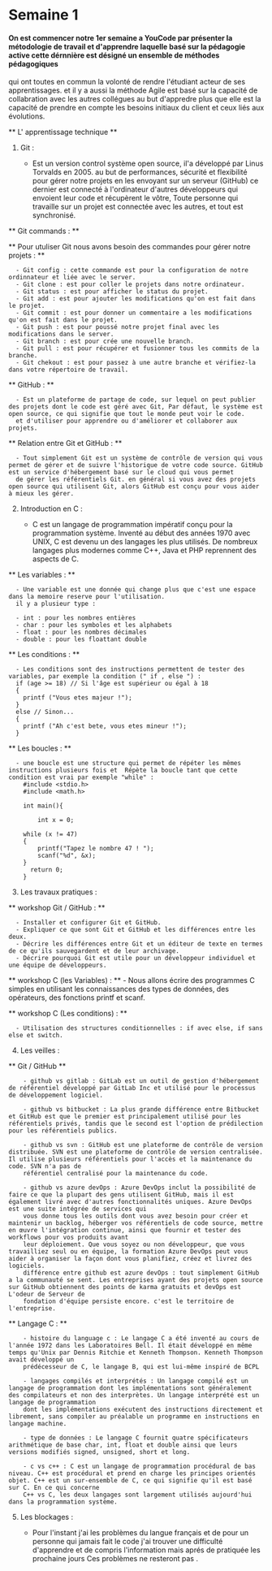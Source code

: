 # Semaine 1

#### On est commencer notre 1er semaine a YouCode par présenter la métodologie de travail et d'apprendre laquelle basé sur la pédagogie active cette dérnnière est désigné un ensemble de méthodes pédagogiques
qui ont toutes en commun la volonté de rendre l'étudiant acteur de ses apprentissages. et il y a aussi la méthode Agile est basé sur la capacité de collabration avec les autres collégues au but d'appredre plus que 
elle est la capacité de prendre en compte les besoins initiaux du client et ceux liés aux évolutions.

** L' apprentissage technique **

1. Git :  

      - Est un version control système open source, il'a développé par Linus Torvalds en 2005. au but de performances, sécurité et flexibilité pour gérer notre projets en les envoyant sur un serveur (GitHub) ce 
      dernier est  connecté à l'ordinateur d'autres développeurs qui envoient leur code et récupèrent le vôtre, Toute personne qui travaille sur un projet est connectée avec les autres, et tout est synchronisé.

 ** Git commands : **

  ** Pour utuliser Git nous avons besoin des commandes pour gérer notre projets : **

      - Git config : cette commande est pour la configuration de notre ordinnateur et liée avec le server.
      - Git clone : est pour coller le projets dans notre ordinateur.
      - Git status : est pour afficher le status du projet.
      - Git add : est pour ajouter les modifications qu'on est fait dans le projet.
      - Git commit : est pour donner un commentaire a les modifications qu'on est fait dans le projet.
      - Git push : est pour poussé notre projet final avec les modifications dans le server.
      - Git branch : est pour crée une nouvelle branch.
      - Git pull : est pour récupérer et fusionner tous les commits de la branche.
      - Git chekout : est pour passez à une autre branche et vérifiez-la dans votre répertoire de travail.

  ** GitHub : **

      - Est un plateforme de partage de code, sur lequel on peut publier des projets dont le code est géré avec Git, Par défaut, le système est open source, ce qui signifie que tout le monde peut voir le code.
      et d'utiliser pour apprendre ou d'améliorer et collaborer aux projets.

  ** Relation entre Git et GitHub : **

      - Tout simplement Git est un système de contrôle de version qui vous permet de gérer et de suivre l'historique de votre code source. GitHub est un service d'hébergement basé sur le cloud qui vous permet 
      de gérer les référentiels Git. en général si vous avez des projets open source qui utilisent Git, alors GitHub est conçu pour vous aider à mieux les gérer.

2. Introduction en C : 

      - C est un langage de programmation impératif conçu pour la programmation système. Inventé au début des années 1970 avec UNIX, C est devenu un des langages les plus utilisés. De nombreux langages 
      plus modernes comme C++, Java et PHP reprennent des aspects de C.

  ** Les variables : **

      - Une variable est une donnée qui change plus que c'est une espace dans la memoire reserve pour l'utilisation.
      il y a plusieur type :

      - int : pour les nombres entières
      - char : pour les symboles et les alphabets
      - float : pour les nombres décimales
      - double : pour les floattant double

  ** Les conditions : **

      - Les conditions sont des instructions permettent de tester des variables, par exemple la condition (" if , else ") :
      if (age >= 18) // Si l'âge est supérieur ou égal à 18
      {
        printf ("Vous etes majeur !");
      }
      else // Sinon...
      {
        printf ("Ah c'est bete, vous etes mineur !");
      }

  ** Les boucles : **

      - une boucle est une structure qui permet de répéter les mêmes instructions plusieurs fois et  Répète la boucle tant que cette condition est vrai par exemple "while" : 
        #include <stdio.h>
        #include <math.h>

        int main(){
            
            int x = 0;

        while (x != 47)
        {
            printf("Tapez le nombre 47 ! ");
            scanf("%d", &x);
        }
          return 0;
        }

3. Les travaux pratiques :

  ** workshop Git / GitHub : **

      - Installer et configurer Git et GitHub.
      - Expliquer ce que sont Git et GitHub et les différences entre les deux.
      - Décrire les différences entre Git et un éditeur de texte en termes de ce qu'ils sauvegardent et de leur archivage.
      - Décrire pourquoi Git est utile pour un développeur individuel et une équipe de développeurs.

  ** workshop C (les Variables) : ** 
       - Nous allons écrire des programmes C simples en utilisant les connaissances des types de données, des opérateurs, des fonctions printf et scanf.

  ** workshop C (Les conditions) : **

      - Utilisation des structures conditionnelles : if avec else, if sans else et switch.

4. Les veilles :

  ** Git / GitHub **

        - github vs gitlab : GitLab est un outil de gestion d'hébergement de référentiel développé par GitLab Inc et utilisé pour le processus de développement logiciel.

        - github vs bitbucket : La plus grande différence entre Bitbucket et GitHub est que le premier est principalement utilisé pour les référentiels privés, tandis que le second est l'option de prédilection pour les référentiels publics.

        - github vs svn : GitHub est une plateforme de contrôle de version distribuée. SVN est une plateforme de contrôle de version centralisée. Il utilise plusieurs référentiels pour l'accès et la maintenance du code. SVN n'a pas de 
        référentiel centralisé pour la maintenance du code.

        - github vs azure devOps : Azure DevOps inclut la possibilité de faire ce que la plupart des gens utilisent GitHub, mais il est également livré avec d'autres fonctionnalités uniques. Azure DevOps est une suite intégrée de services qui 
        vous donne tous les outils dont vous avez besoin pour créer et maintenir un backlog, héberger vos référentiels de code source, mettre en œuvre l'intégration continue, ainsi que fournir et tester des workflows pour vos produits avant 
        leur déploiement. Que vous soyez ou non développeur, que vous travailliez seul ou en équipe, la formation Azure DevOps peut vous aider à organiser la façon dont vous planifiez, créez et livrez des logiciels.
        différence entre github est azure devOps : tout simplement GitHub a la communauté se sent. Les entreprises ayant des projets open source sur GitHub obtiennent des points de karma gratuits et devOps est L'odeur de Serveur de 
        fondation d'équipe persiste encore. c'est le territoire de l'entreprise.

** Langage C : **

        - histoire du language c : Le langage C a été inventé au cours de l'année 1972 dans les Laboratoires Bell. Il était développé en même temps qu'Unix par Dennis Ritchie et Kenneth Thompson. Kenneth Thompson avait développé un 
        prédécesseur de C, le langage B, qui est lui-même inspiré de BCPL

        - langages compilés et interprétés : Un langage compilé est un langage de programmation dont les implémentations sont généralement des compilateurs et non des interprètes. Un langage interprété est un langage de programmation 
        dont les implémentations exécutent des instructions directement et librement, sans compiler au préalable un programme en instructions en langage machine.

        - type de données : Le langage C fournit quatre spécificateurs arithmétique de base char, int, float et double ainsi que leurs versions modifiés signed, unsigned, short et long.

        - c vs c++ : C est un langage de programmation procédural de bas niveau. C++ est procédural et prend en charge les principes orientés objet. C++ est un sur-ensemble de C, ce qui signifie qu'il est basé sur C. En ce qui concerne 
        C++ vs C, les deux langages sont largement utilisés aujourd'hui dans la programmation système.

5. Les blockages : 

      - Pour l'instant j'ai les problèmes du langue français et de pour un personne qui jamais fait le code j'ai trouver une difficulté d'apprendre et de compris l'information mais aprés de pratiquée les prochaine jours Ces problèmes ne 
      resteront pas .
